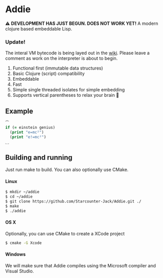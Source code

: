# Addie

⚠ **DEVELOPMENT HAS JUST BEGUN. DOES NOT WORK YET!**
A modern clojure based embeddable Lisp.


### Update!

The interal VM bytecode is being layed out in the [wiki](https://github.com/Starcounter-Jack/Addie/wiki). Please leave a comment as work on the interpreter is about to begin.

1. Functional first (immutable data structures)
2. Basic Clojure (script) compatibility
3. Embeddable
4. Fast
5. Simple single threaded isolates for simple embedding
6. Supports vertical parentheses to relax your brain 🍺


## Example
```clojure
⏜
if (= einstein genius)
  (print "e=mc²")
  (print "e!=mc²")
⏝
```



## Building and running

Just run make to build. You can also optionally use CMake.

#### Linux

```bash
$ mkdir ~/addie
$ cd ~/addie
$ git clone https://github.com/Starcounter-Jack/Addie.git ./
$ make
$ ./addie
```

#### OS X

Optionally, you can use CMake to create a XCode project

```bash
$ cmake -G Xcode
```

#### Windows

We will make sure that Addie compiles using the Microsoft compiler and Visual Studio.
